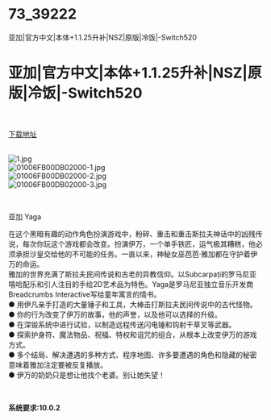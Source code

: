 # 73_39222
亚加|官方中文|本体+1.1.25升补|NSZ|原版|冷饭|-Switch520
# 亚加|官方中文|本体+1.1.25升补|NSZ|原版|冷饭|-Switch520
 <br/></br>
[下载地址](https://www.switch520.cc/article/39222 "下载地址")
<br/></br>

<p><img title="1.jpg" src="https://www.switch520.cc/muke_img/2022_07_26_af5368d7b4ae0.jpg" alt="1.jpg"><br>
<img title="01006FB00DB02000-1.jpg" src="https://www.switch520.cc/muke_img/2022_07_26_294c880d4cf87.jpg" alt="01006FB00DB02000-1.jpg"><br>
<img title="01006FB00DB02000-2.jpg" src="https://www.switch520.cc/muke_img/2022_07_26_d076b7ca4e6da.jpg" alt="01006FB00DB02000-2.jpg"><br>
<img title="01006FB00DB02000-3.jpg" src="https://www.switch520.cc/muke_img/2022_07_26_43725379822fc.jpg" alt="01006FB00DB02000-3.jpg"></p>
<p>&nbsp;</p>
<p>亚加 Yaga</p>
<p>在这个黑暗有趣的动作角色扮演游戏中，粉碎、重击和重击斯拉夫神话中的凶残传说，每次你玩这个游戏都会改变。扮演伊万，一个单手铁匠，运气极其糟糕，他必须承担沙皇交给他的不可能的任务。一直以来，神秘女巫芭芭·雅加都在守护着伊万的命运。<br>
雅加的世界充满了斯拉夫民间传说和古老的异教信仰。以Subcarpați的罗马尼亚嘻哈配乐和引人注目的手绘2D艺术品为特色。Yaga是罗马尼亚独立音乐开发商Breadcrumbs Interactive写给童年寓言的情书。<br>
● 用伊凡亲手打造的大量锤子和工具，大棒击打斯拉夫民间传说中的古代怪物。<br>
● 你的行为改变了伊万的故事，他的声誉，以及他可以选择的升级。<br>
● 在深锻系统中进行试验，以制造远程传送闪电锤和钩射干草叉等武器。<br>
● 探索护身符、魔法物品、祝福、特权和诅咒的组合，从根本上改变伊万的游戏方式。<br>
● 多个结局、解决遭遇的多种方式、程序地图、许多要遭遇的角色和隐藏的秘密意味着雅加注定要被反复播放。<br>
● 伊万的奶奶只是想让他找个老婆。别让她失望！</p>
<p>&nbsp;</p>
<p><strong>系统要求:10.0.2</strong></p>


